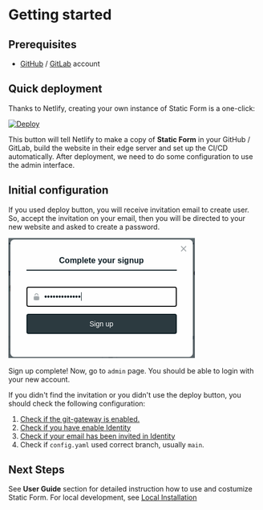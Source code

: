 # Getting started

## Prerequisites

* [GitHub](https://github.com/) / [GitLab](https://gitlab.com/) account

## Quick deployment

Thanks to Netlify, creating your own instance of Static Form is a one-click:

[![Deploy](https://www.netlify.com/img/deploy/button.svg)](https://app.netlify.com/start/deploy?repository=https://github.com/zulvkr/StaticForm&stack=cms)


This button will tell Netlify to make a copy of **Static Form** in your GitHub / GitLab, build the website in their edge server and set up the CI/CD automatically. After deployment, we need to do some configuration to use the admin interface.

## Initial configuration

If you used deploy button, you will receive invitation email to create user. So, accept the invitation on your email, then you will be directed to your new website and asked to create a password.

![signup](_media/complete-your-signup.png)

Sign up complete! Now, go to `admin` page. You should be able to login with your new account.

If you didn't find the invitation or you didn't use the deploy button, you should check the following configuration:

1. [Check if the git-gateway is enabled.](https://docs.netlify.com/visitor-access/git-gateway/)
2. [Check if you have enable Identity](https://docs.netlify.com/visitor-access/identity/)
3. [Check if your email has been invited in Identity](https://docs.netlify.com/visitor-access/identity/registration-login/#invitations)
4. Check if `config.yaml` used correct branch, usually `main`.

## Next Steps

See **User Guide** section for detailed instruction how to use and costumize Static Form. For local development, see [Local Installation](local-installation.md)
